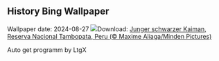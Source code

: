 ## History Bing Wallpaper
Wallpaper date: 2024-08-27
![](https://www.bing.com/th?id=OHR.YoungCaiman_DE-DE7313829626_UHD.jpg&w=1000)Download: [Junger schwarzer Kaiman, Reserva Nacional Tambopata, Peru (© Maxime Aliaga/Minden Pictures)](https://www.bing.com/th?id=OHR.YoungCaiman_DE-DE7313829626_UHD.jpg)

Auto get programm by LtgX
